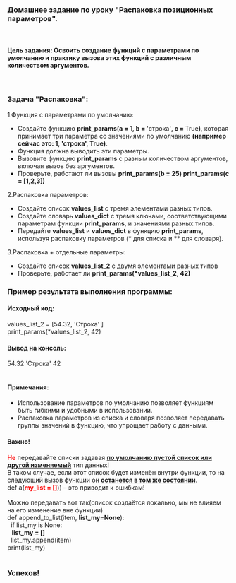<div class="tlk-lecture__homework-text" data-field="tlk-text"><h3>Домашнее задание по уроку "Распаковка позиционных параметров".</h3><br><h4>Цель задания: Освоить создание функций с параметрами по умолчанию и практику вызова этих функций с различным количеством аргументов.</h4><br><h3>Задача "Распаковка":</h3>1.Функция с параметрами по умолчанию: <br><ul><li data-list="bullet">Создайте функцию <strong>print_params(a = </strong>1<strong>, b = </strong>'строка'<strong>, c = </strong>True<strong>)</strong>, которая принимает три параметра со значениями по умолчанию <strong>(например сейчас это: 1, 'строка', True)</strong>.</li><li data-list="bullet">Функция должна выводить эти параметры.</li><li data-list="bullet">Вызовите функцию <strong>print_params</strong> с разным количеством аргументов, включая вызов без аргументов.</li><li data-list="bullet">Проверьте, работают ли вызовы <strong>print_params(b = 25) print_params(c = [1,2,3])</strong></li></ul>2.Распаковка параметров:<br><ul><li data-list="bullet">Создайте список <strong>values_list</strong> с тремя элементами разных типов.</li><li data-list="bullet">Создайте словарь <strong>values_dict</strong> с тремя ключами, соответствующими параметрам функции <strong>print_params</strong>, и значениями разных типов.</li><li data-list="bullet">Передайте <strong>values_list</strong> и <strong>values_dict</strong> в функцию <strong>print_params</strong>, используя распаковку параметров (* для списка и ** для словаря).</li></ul>3.Распаковка + отдельные параметры:<br><ul><li data-list="bullet">Создайте список <strong>values_list_2</strong> с двумя элементами разных типов</li><li data-list="bullet">Проверьте, работает ли <strong>print_params(*values_list_2, 42)</strong></li></ul><h3>Пример результата выполнения программы:</h3><h4>Исходный код:</h4>values_list_2 = [54.32, 'Строка' ]<br>print_params(*values_list_2, 42)<br><h4>Вывод на консоль:</h4>54.32 'Строка' 42<br><br><h4>Примечания:</h4><ul><li data-list="bullet">Использование параметров по умолчанию позволяет функциям быть гибкими и удобными в использовании.</li><li data-list="bullet">Распаковка параметров из списка и словаря позволяет передавать группы значений в функцию, что упрощает работу с данными.</li></ul><h4><strong>Важно! </strong></h4><strong style="color: rgb(255, 0, 0);">Не</strong> передавайте списки задавая <strong><u>по умолчанию пустой список&nbsp;или другой изменяемый</u></strong> тип данных!<br>В таком случае, если этот список будет изменён внутри функции, то на следующий вызов функции он <strong><u>останется в том же состоянии</u></strong>.<br>def a(<strong style="color: rgb(255, 0, 0);">my_list = []</strong>)) – это приводит к ошибкам!<br><br>Можно передавать вот так(список создаётся локально, мы не влияем на его изменение вне функции)<br>def append_to_list(item, <strong>list_my=None</strong>):<br>&nbsp;&nbsp;if list_my is None:<br><strong>&nbsp;&nbsp;&nbsp;list_my = []</strong><br>&nbsp;&nbsp;list_my.append(item)<br>print(list_my)<br><br><h3>Успехов!</h3></div>
